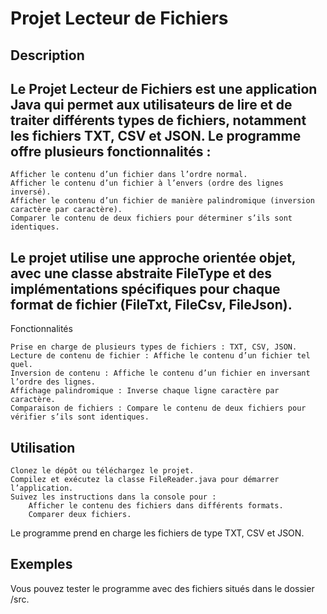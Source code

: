 # Projet Lecteur de Fichiers
## Description

## Le Projet Lecteur de Fichiers est une application Java qui permet aux utilisateurs de lire et de traiter différents types de fichiers, notamment les fichiers TXT, CSV et JSON. Le programme offre plusieurs fonctionnalités :

    Afficher le contenu d’un fichier dans l’ordre normal.
    Afficher le contenu d’un fichier à l’envers (ordre des lignes inversé).
    Afficher le contenu d’un fichier de manière palindromique (inversion caractère par caractère).
    Comparer le contenu de deux fichiers pour déterminer s’ils sont identiques.

## Le projet utilise une approche orientée objet, avec une classe abstraite FileType et des implémentations spécifiques pour chaque format de fichier (FileTxt, FileCsv, FileJson).
Fonctionnalités

    Prise en charge de plusieurs types de fichiers : TXT, CSV, JSON.
    Lecture de contenu de fichier : Affiche le contenu d’un fichier tel quel.
    Inversion de contenu : Affiche le contenu d’un fichier en inversant l’ordre des lignes.
    Affichage palindromique : Inverse chaque ligne caractère par caractère.
    Comparaison de fichiers : Compare le contenu de deux fichiers pour vérifier s’ils sont identiques.

## Utilisation

    Clonez le dépôt ou téléchargez le projet.
    Compilez et exécutez la classe FileReader.java pour démarrer l’application.
    Suivez les instructions dans la console pour :
        Afficher le contenu des fichiers dans différents formats.
        Comparer deux fichiers.

Le programme prend en charge les fichiers de type TXT, CSV et JSON.

## Exemples

Vous pouvez tester le programme avec des fichiers situés dans le dossier /src.
